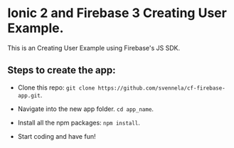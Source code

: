 # Ionic 2 and Firebase 3 Creating User Example.

This is an Creating User Example using Firebase's JS SDK.

## Steps to create the app:

* Clone this repo: `git clone https://github.com/svennela/cf-firebase-app.git`.

* Navigate into the new app folder. `cd app_name`.

* Install all the npm packages: `npm install`.

* Start coding and have fun!
